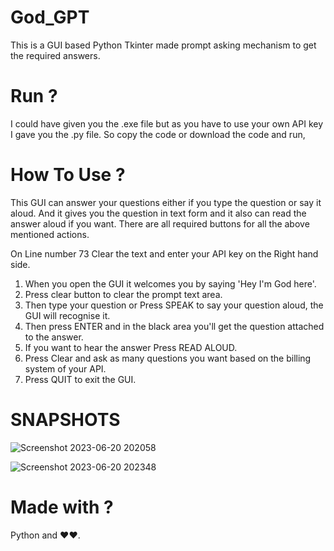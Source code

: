 # God_GPT
This is a GUI based Python Tkinter made prompt asking mechanism to get the required answers.

# Run ?
I could have given you the .exe file but as you have to use your own API key I gave you the .py file. So copy the code or download the code and run,

# How To Use ?
This GUI can answer your questions either if you type the question or say it aloud. And it gives you the question in text form and it also can read the answer aloud if you want. There are all required buttons for all the above mentioned actions.

On Line number 73 Clear the text and enter your API key on the Right hand side.

1. When you open the GUI it welcomes you by saying 'Hey I'm God here'.
2. Press clear button to clear the prompt text area.
3. Then type your question or Press SPEAK to say your question aloud, the GUI will recognise it.
4. Then press ENTER and in the black area you'll get the question attached to the answer.
5. If you want to hear the answer Press READ ALOUD.
6. Press Clear and ask as many questions you want based on the billing system of your API.
7. Press QUIT to exit the GUI.

# SNAPSHOTS
![Screenshot 2023-06-20 202058](https://github.com/ArunavaCoderEm/God_GPT/assets/121813676/41e3e72d-b2d9-42ae-a75f-71efc2a9c14c)


![Screenshot 2023-06-20 202348](https://github.com/ArunavaCoderEm/God_GPT/assets/121813676/6233c9ce-af60-4f37-a18c-8f8aae9e14cb)

# Made with ?
Python and ❤️❤️.
